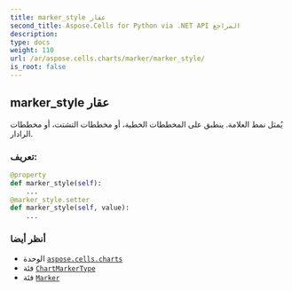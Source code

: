```yaml
---
title: marker_style عقار
second_title: Aspose.Cells for Python via .NET API المراجع
description:
type: docs
weight: 110
url: /ar/aspose.cells.charts/marker/marker_style/
is_root: false
---
```

##  marker_style عقار

يُمثل نمط العلامة. ينطبق على المخططات الخطية، أو مخططات التشتت، أو مخططات الرادار.
###  تعريف:
```python
@property
def marker_style(self):
    ...
@marker_style.setter
def marker_style(self, value):
    ...
```

###  أنظر أيضا
* الوحدة [`aspose.cells.charts`](../../)
* فئة [`ChartMarkerType`](/cells/python-net/ar/aspose.cells.charts/chartmarkertype)
* فئة [`Marker`](/cells/python-net/ar/aspose.cells.charts/marker)
